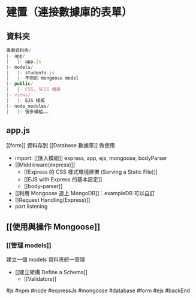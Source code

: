 # 建置（連接數據庫的表單）
## 資料夾
```js
專案資料夾/
|- app/				
|	|- app.js
|- models/				
|	|- students.js
|	|- 不同的 mongoose model
|- public/				
|	|- CSS, SCSS 檔案
|- views/				
|	|- EJS 樣板
|- node_modules/				
|	|- 很多模組……
```
## app.js
[[form]] 資料存到 [[Database 數據庫]] 做使用
- import: [[匯入模組]] express, app, ejs, mongoose, bodyParser
- [[Middleware(express)]]
	- [[Express 的 CSS 樣式環境建置 (Serving a Static File)]]
	- [[EJS with Express 的基本設定]]
	- [[body-parser]]
- [[利用 Mongoose 連上 MongoDB]]：exampleDB 可以自訂
- [[Request Handling(Express)]]
- port listening
## [[使用與操作 Mongoose]]
### [[管理 models]]
建立一個 models 資料夾統一管理
- [[建立架構 Define a Schema]]
	- [[Validators]]

#js #npm #node #expressJs #mongoose #database #form #ejs #backEnd 